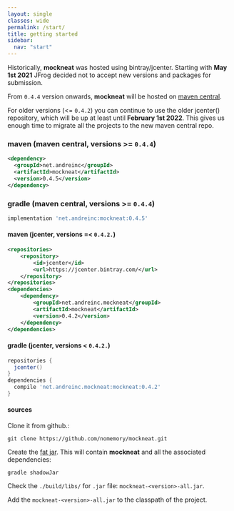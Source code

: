 ```yaml
---
layout: single
classes: wide
permalink: /start/
title: getting started
sidebar:
  nav: "start"
---
```


Historically, **mockneat** was hosted using bintray/jcenter. Starting with **May 1st 2021** JFrog decided not to accept new versions and packages for submission. 

From `0.4.4` version onwards, **mockneat** will be hosted on [maven central](https://search.maven.org/). 

For older versions (<= `0.4.2`) you can continue to use the older jcenter() repository, which will be up at least until **February 1st 2022**. This gives us enough time to migrate all the projects to the new maven central repo.

### **maven** (maven central, versions >= `0.4.4`)

```xml
<dependency>
  <groupId>net.andreinc</groupId>
  <artifactId>mockneat</artifactId>
  <version>0.4.5</version>
</dependency>
```

### **gradle** (maven central, versions >= `0.4.4`)

```groovy
implementation 'net.andreinc:mockneat:0.4.5'
```

#### **maven** (jcenter, versions =< `0.4.2.`)

```xml
<repositories>
    <repository>
        <id>jcenter</id>
        <url>https://jcenter.bintray.com/</url>
    </repository>
</repositories>
<dependencies>
    <dependency>
        <groupId>net.andreinc.mockneat</groupId>
        <artifactId>mockneat</artifactId>
        <version>0.4.2</version>
    </dependency>
</dependencies>
```

#### **gradle** (jcenter, versions < `0.4.2.`)

```groovy
repositories {
  jcenter()
}
dependencies {
  compile 'net.andreinc.mockneat:mockneat:0.4.2'
}
```

#### **sources**

Clone it from github.:

```
git clone https://github.com/nomemory/mockneat.git
```

Create the [fat jar](https://stackoverflow.com/questions/19150811/what-is-a-fat-jar). This will contain **mockneat** and all the associated dependencies:

```
gradle shadowJar
```

Check the `./build/libs/` for `.jar` file: `mockneat-<version>-all.jar`.

Add the `mockneat-<version>-all.jar` to the classpath of the project.
